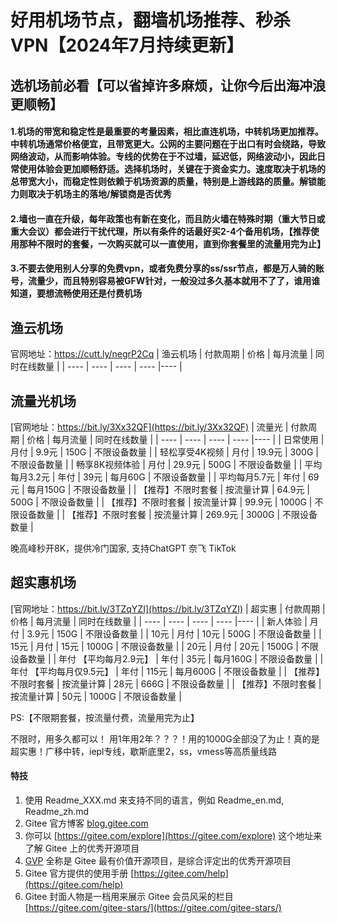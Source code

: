 # 好用机场节点，翻墙机场推荐、秒杀VPN【2024年7月持续更新】

## 选机场前必看【可以省掉许多麻烦，让你今后出海冲浪更顺畅】
#### 1.机场的带宽和稳定性是最重要的考量因素，相比直连机场，中转机场更加推荐。中转机场通常价格便宜，且带宽更大。公网的主要问题在于出口有时会绕路，导致网络波动，从而影响体验。专线的优势在于不过墙，延迟低，网络波动小，因此日常使用体验会更加顺畅舒适。选择机场时，关键在于资金实力。速度取决于机场的总带宽大小，而稳定性则依赖于机场资源的质量，特别是上游线路的质量。解锁能力则取决于机场主的落地/解锁商是否优秀
#### 2.墙也一直在升级，每年政策也有新在变化，而且防火墙在特殊时期（重大节日或重大会议）都会进行干扰代理，所以有条件的话最好买2-4个备用机场，【推荐使用那种不限时的套餐，一次购买就可以一直使用，直到你套餐里的流量用完为止】
#### 3.不要去使用别人分享的免费vpn，或者免费分享的ss/ssr节点，都是万人骑的账号，流量少，而且特别容易被GFW针对，一般没过多久基本就用不了了，谁用谁知道，要想流畅使用还是付费机场

## 渔云机场
官网地址：https://cutt.ly/negrP2Cq
|  渔云机场 | 付款周期 | 价格 | 每月流量 | 同时在线数量 |
|  ----  | ----  | ----  | ----  |----  |



## 流量光机场
[官网地址：https://bit.ly/3Xx32QF](https://bit.ly/3Xx32QF)
|  流量光 | 付款周期 | 价格 | 每月流量 | 同时在线数量 |
|  ----  | ----  | ----  | ----  |----  |
| 日常使用  | 月付 | 9.9元  | 150G | 不限设备数量  |
| 轻松享受4K视频  | 月付 | 19.9元  | 300G | 不限设备数量   |
| 畅享8K视频体验  | 月付 | 29.9元  | 500G | 不限设备数量   |
| 平均每月3.2元  | 年付 | 39元  | 每月60G | 不限设备数量   |
| 平均每月5.7元 | 年付 | 69元  | 每月150G | 不限设备数量   |
| 【推荐】不限时套餐 | 按流量计算 | 64.9元  | 500G | 不限设备数量   |
| 【推荐】不限时套餐 | 按流量计算 | 99.9元  | 1000G | 不限设备数量   |
| 【推荐】不限时套餐 | 按流量计算 | 269.9元  | 3000G | 不限设备数量   |

晚高峰秒开8K，提供冷门国家, 支持ChatGPT 奈飞 TikTok


## 超实惠机场
[官网地址：https://bit.ly/3TZqYZI](https://bit.ly/3TZqYZI)
|  超实惠 | 付款周期 | 价格 | 每月流量 | 同时在线数量 |
|  ----  | ----  | ----  | ----  |----  |
| 新人体验  | 月付 | 3.9元  | 150G | 不限设备数量  |
| 10元  | 月付 | 10元  | 500G | 不限设备数量   |
| 15元  | 月付 | 15元  | 1000G | 不限设备数量   |
| 20元  | 月付 | 20元  | 1500G | 不限设备数量   |
| 年付 【平均每月2.9元】 | 年付 | 35元  | 每月160G | 不限设备数量   |
| 年付 【平均每月仅9.5元】 | 年付 | 115元  | 每月600G | 不限设备数量   |
| 【推荐】不限时套餐 | 按流量计算 | 28元  | 666G | 不限设备数量   |
| 【推荐】不限时套餐 | 按流量计算 | 50元  | 1000G | 不限设备数量   |

PS:【不限期套餐，按流量付费，流量用完为止】

不限时，用多久都可以！ 用1年用2年？？？！用的1000G全部没了为止！真的是超实惠！广移中转，iepl专线，歇斯底里2，ss，vmess等高质量线路






#### 特技

1.  使用 Readme\_XXX.md 来支持不同的语言，例如 Readme\_en.md, Readme\_zh.md
2.  Gitee 官方博客 [blog.gitee.com](https://blog.gitee.com)
3.  你可以 [https://gitee.com/explore](https://gitee.com/explore) 这个地址来了解 Gitee 上的优秀开源项目
4.  [GVP](https://gitee.com/gvp) 全称是 Gitee 最有价值开源项目，是综合评定出的优秀开源项目
5.  Gitee 官方提供的使用手册 [https://gitee.com/help](https://gitee.com/help)
6.  Gitee 封面人物是一档用来展示 Gitee 会员风采的栏目 [https://gitee.com/gitee-stars/](https://gitee.com/gitee-stars/)
